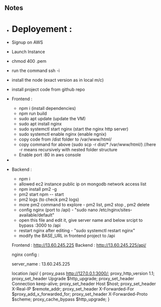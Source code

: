## Notes

- # Deployement :
- Signup on AWS
- Launch Instance
- chmod 400 <secret>.pem
- run the command ssh -i <pem file> <ec2 url>
- install the node (exact version as in local m/c)
- install project code from github repo

- Frontend :
  - npm i (install dependencies)
  - npm run build
  - sudo apt update (update the VM)
  - sudo apt install nginx
  - sudo systemctl start nginx (start the nginx http server)
  - sudo systemctl enable nginx (enable ngnix)
  - copy code from /dist folder to /var/www/html/
  - copy command for above (sudo scp -r dist/\* /var/www/html/) //here -r means recursively with nested folder structure
  - Enable port :80 in aws console
-
- Backend :

  - npm i
  - allowed ec2 instance public ip on mongodb network access list
  - npm install pm2 -g
  - pm2 start npm -- start
  - pm2 logs (to check pm2 logs)
  - more pm2 command to explore - pm2 list, pm2 stop <name>, pm2 delete <name>
  - config nginx (port to /api) - "sudo nano /etc/nginx/sites-available/default"
  - open this file and edit it, give server name and below srcipt to bypass :3000 to /api
  - restart nginx after editing - "sudo systemctl restart nginx"
  - modify the BASE_URL in frontend project to /api

  Frontend : http://13.60.245.225
  Backend : http://13.60.245.225/api/

  nginx config :

  server_name : 13.60.245.225

  location /api/ {
  proxy_pass http://127.0.0.1:3000/;
  proxy_http_version 1.1;
  proxy_set_header Upgrade $http_upgrade;
  proxy_set_header Connection keep-alive;
  proxy_set_header Host $host;
  proxy_set_header X-Real-IP $remote_addr;
  proxy_set_header X-Forwarded-For $proxy_add_x_forwarded_for;
  proxy_set_header X-Forwarded-Proto $scheme;
  proxy_cache_bypass $http_upgrade;
  }
